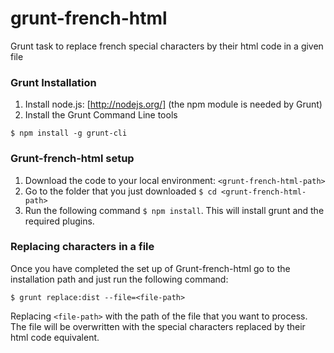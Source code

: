grunt-french-html
=================

Grunt task to replace french special characters by their html code in a given file

### Grunt Installation

1. Install node.js: [http://nodejs.org/] (the npm module is needed by Grunt)
2. Install the Grunt Command Line tools

```
$ npm install -g grunt-cli
```

### Grunt-french-html setup
1. Download the code to your local environment: `<grunt-french-html-path>`
2. Go to the folder that you just downloaded `$ cd <grunt-french-html-path>`
3. Run the following command `$ npm install`. This will install grunt and the required plugins. 


### Replacing characters in a file
Once you have completed the set up of Grunt-french-html go to the installation path and just run the following command: 

```
$ grunt replace:dist --file=<file-path>
```

Replacing `<file-path>` with the path of the file that you want to process. The file will be overwritten with the special characters replaced by their html code equivalent. 
